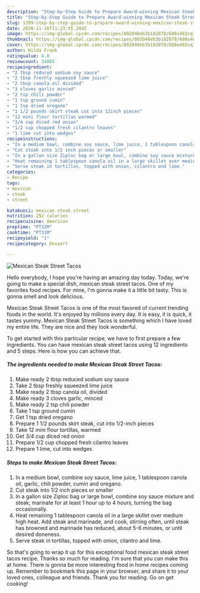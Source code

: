 ```yaml
---
description: "Step-by-Step Guide to Prepare Award-winning Mexican Steak Street Tacos"
title: "Step-by-Step Guide to Prepare Award-winning Mexican Steak Street Tacos"
slug: 1399-step-by-step-guide-to-prepare-award-winning-mexican-steak-street-tacos
date: 2020-11-16T11:23:55.244Z
image: https://img-global.cpcdn.com/recipes/802048eb3b182878/680x482cq70/mexican-steak-street-tacos-recipe-main-photo.jpg
thumbnail: https://img-global.cpcdn.com/recipes/802048eb3b182878/680x482cq70/mexican-steak-street-tacos-recipe-main-photo.jpg
cover: https://img-global.cpcdn.com/recipes/802048eb3b182878/680x482cq70/mexican-steak-street-tacos-recipe-main-photo.jpg
author: Hilda Frank
ratingvalue: 4.8
reviewcount: 34065
recipeingredient:
- "2 tbsp reduced sodium soy sauce"
- "2 tbsp freshly squeezed lime juice"
- "2 tbsp canola oil divided"
- "3 cloves garlic minced"
- "2 tsp chili powder"
- "1 tsp ground cumin"
- "1 tsp dried oregano"
- "1 1/2 pounds skirt steak cut into 12inch pieces"
- "12 mini flour tortillas warmed"
- "3/4 cup diced red onion"
- "1/2 cup chopped fresh cilantro leaves"
- "1 lime cut into wedges"
recipeinstructions:
- "In a medium bowl, combine soy sauce, lime juice, 1 tablespoon canola oil, garlic, chili powder, cumin and oregano."
- "Cut steak into 1/2 inch pieces or smaller"
- "In a gallon size Ziploc bag or large bowl, combine soy sauce mixture and steak; marinate for at least 1 hour up to 4 hours, turning the bag occasionally."
- "Heat remaining 1 tablespoon canola oil in a large skillet over medium high heat. Add steak and marinade, and cook, stirring often, until steak has browned and marinade has reduced, about 5-6 minutes, or until desired doneness."
- "Serve steak in tortillas, topped with onion, cilantro and lime."
categories:
- Recipe
tags:
- mexican
- steak
- street

katakunci: mexican steak street 
nutrition: 252 calories
recipecuisine: American
preptime: "PT32M"
cooktime: "PT31M"
recipeyield: "1"
recipecategory: Dessert

---
```



![Mexican Steak Street Tacos](https://img-global.cpcdn.com/recipes/802048eb3b182878/680x482cq70/mexican-steak-street-tacos-recipe-main-photo.jpg)

Hello everybody, I hope you're having an amazing day today. Today, we're going to make a special dish, mexican steak street tacos. One of my favorites food recipes. For mine, I'm gonna make it a little bit tasty. This is gonna smell and look delicious.

Mexican Steak Street Tacos is one of the most favored of current trending foods in the world. It's enjoyed by millions every day. It is easy, it is quick, it tastes yummy. Mexican Steak Street Tacos is something which I have loved my entire life. They are nice and they look wonderful.




To get started with this particular recipe, we have to first prepare a few ingredients. You can have mexican steak street tacos using 12 ingredients and 5 steps. Here is how you can achieve that.

<!--inarticleads1-->

##### The ingredients needed to make Mexican Steak Street Tacos:

1. Make ready 2 tbsp reduced sodium soy sauce
1. Take 2 tbsp freshly squeezed lime juice
1. Make ready 2 tbsp canola oil, divided
1. Make ready 3 cloves garlic, minced
1. Make ready 2 tsp chili powder
1. Take 1 tsp ground cumin
1. Get 1 tsp dried oregano
1. Prepare 1 1/2 pounds skirt steak, cut into 1/2-inch pieces
1. Take 12 mini flour tortillas, warmed
1. Get 3/4 cup diced red onion
1. Prepare 1/2 cup chopped fresh cilantro leaves
1. Prepare 1 lime, cut into wedges




<!--inarticleads2-->

##### Steps to make Mexican Steak Street Tacos:

1. In a medium bowl, combine soy sauce, lime juice, 1 tablespoon canola oil, garlic, chili powder, cumin and oregano.
1. Cut steak into 1/2 inch pieces or smaller
1. In a gallon size Ziploc bag or large bowl, combine soy sauce mixture and steak; marinate for at least 1 hour up to 4 hours, turning the bag occasionally.
1. Heat remaining 1 tablespoon canola oil in a large skillet over medium high heat. Add steak and marinade, and cook, stirring often, until steak has browned and marinade has reduced, about 5-6 minutes, or until desired doneness.
1. Serve steak in tortillas, topped with onion, cilantro and lime.




So that's going to wrap it up for this exceptional food mexican steak street tacos recipe. Thanks so much for reading. I'm sure that you can make this at home. There is gonna be more interesting food in home recipes coming up. Remember to bookmark this page in your browser, and share it to your loved ones, colleague and friends. Thank you for reading. Go on get cooking!
